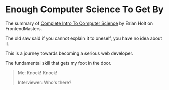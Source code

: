 # Enough Computer Science To Get By

The summary of [Complete Intro To Computer Science](https://btholt.github.io/complete-intro-to-computer-science/) by Brian Holt on FrontendMasters. 

The old saw said if you cannot explain it to oneself, you have no idea about it.

This is a journey towards becoming a serious web developer.

The fundamental skill that gets my foot in the door.

> Me: Knock! Knock!
>
> Interviewer: Who's there?